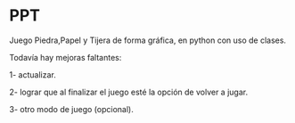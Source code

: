 # PPT
Juego Piedra,Papel y Tijera de forma gráfica, en python con uso de clases.

Todavía hay mejoras faltantes:

1- actualizar.

2- lograr que al finalizar el juego esté la opción de volver a jugar.

3- otro modo de juego (opcional).
